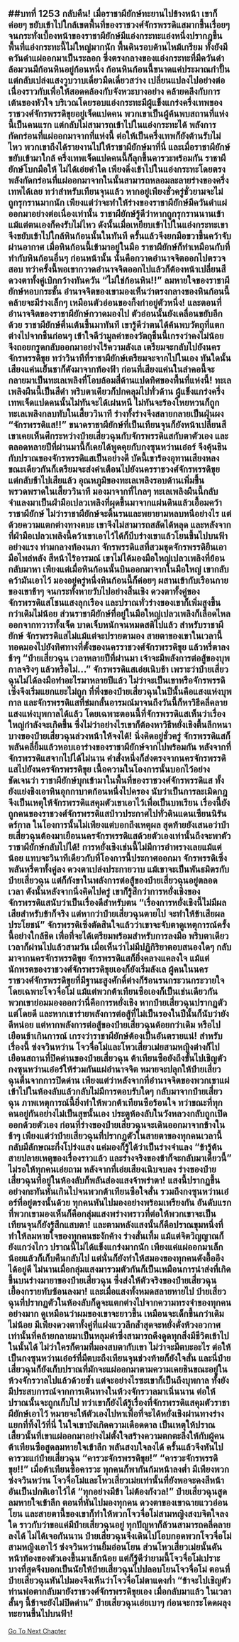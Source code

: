 ##บทที่ 1253 กลับคืน!
เมื่อราชาผียักษ์ทะยานไปข้างหน้า เขาก็ค่อยๆ ขยับเข้าไปใกล้เขตพื้นที่ของราชวงศ์จักรพรรดิแสมากขึ้นเรื่อยๆ จนกระทั่งเบื้องหน้าของราชาผียักษ์มีแอ่งกระทะแอ่งหนึ่งปรากฎขึ้น
พื้นที่แอ่งกระทะนี้ไม่ใหญ่มากนัก พื้นดินรอบด้านไหม้เกรียม ทั้งยังมีควันดำแผ่ออกมาเป็นระลอก ซึ่งตรงกลางของแอ่งกระทะที่มีควันดำล้อมวนมีก้อนหินอยู่ก้อนหนึ่ง
ก้อนหินก้อนนี้ขนาดแค่ประมาณกำปั้น แต่กลับเปล่งแสงวูบวาบเดี๋ยวมืดเดี๋ยวสว่าง เปลี่ยนแปลงไปอย่างต่อเนื่องราวกับเพื่อให้สอดคล้องกับจังหวะบางอย่าง คล้ายคลึงกับการเต้นของหัวใจ
บริเวณโดยรอบแอ่งกระทะมีผู้แข็งแกร่งครึ่งเทพของราชวงศ์จักรพรรดิขุยอยู่เจ็ดแปดคน พวกเขาเป็นผู้ค้นพบสถานที่แห่งนี้เป็นคนแรก แต่กลับไม่สามารถเข้าไปในแอ่งกระทะได้ พลังการกัดกร่อนที่แผ่ออกมาจากที่แห่งนี้ ต่อให้เป็นครึ่งเทพก็ยังต้านรับไม่ไหว พวกเขาถึงได้รายงานไปให้ราชาผียักษ์มาที่นี่
และเมื่อราชาผียักษ์ขยับเข้ามาใกล้ ครึ่งเทพเจ็ดแปดคนนี้ก็ลุกขึ้นคารวะพร้อมกัน ราชาผียักษ์โบกมือให้ ไม่ได้เอ่ยคำใด เพียงดิ่งเข้าไปในแอ่งกระทะโดยตรง
พลังกัดกร่อนที่แผ่ออกมาจากในนั้นสามารถหลอมละลายร่างของครึ่งเทพได้เลย ทว่าสำหรับเทียนจุนแล้ว หากอยู่เพียงชั่วครู่ชั่วยามจะไม่ถูกรุกรานมากนัก เพียงแต่ว่าจะทำให้ร่างของราชาผียักษ์มีควันดำแผ่ออกมาอย่างต่อเนื่องเท่านั้น
ราชาผียักษ์รู้ดีว่าหากถูกรุกรานนานเข้า แม้แต่ตนเองก็คงรับไม่ไหว ดังนั้นเมื่อเหยียบเข้าไปในแอ่งกระทะเขาจึงขยับเข้าไปใกล้หินก้อนนั้นในทันที ครั้นแล้วจึงยกมือขวาขึ้นคว้าจับผ่านอากาศ เมื่อหินก้อนนี้เข้ามาอยู่ในมือ ราชาผียักษ์ก็ทำเหมือนกับที่ทำกับหินก้อนอื่นๆ ก่อนหน้านั้น นั่นคือกวาดอำนาจจิตออกไปตรวจสอบ
ทว่าครั้งนี้พอเขากวาดอำนาจจิตออกไปแล้วก็ต้องหน้าเปลี่ยนสี ดวงตาทั้งคู่เบิกกว้างทันควัน
“ไม่ใช่ก้อนหิน!!” ลมหายใจของราชาผียักษ์หอบกระชั้น อำนาจจิตของเขามองเห็นว่าตรงกลางของหินก้อนนี้คล้ายจะมีร่างเล็กๆ เหมือนตัวอ่อนของกิ้งก่าอยู่ตัวหนึ่ง!
และตอนที่อำนาจจิตของราชาผียักษ์กวาดมองไป ตัวอ่อนนั้นยังเคลื่อนขยับอีกด้วย
ราชาผียักษ์ตื่นเต้นขึ้นมาทันที เขารู้ดีว่าตนได้ค้นพบวัตถุที่แตกต่างไปจากชิ้นก่อนๆ เข้าใจดีว่ามูลค่าของวัตถุชิ้นนี้เกรงว่าคงไม่น้อย จึงถอยกรูดกลับออกมาอย่างไร้ความลังเล เตรียมจะกลับไปยังนครจักรพรรดิขุย
ทว่าวินาทีที่ราชาผียักษ์เตรียมจะจากไปในเอง ทันใดนั้นเสียงแค่นเย็นชาก็ดังมาจากท้องฟ้า ก่อนที่เสียงแค่นในลำคอนี้จะกลายมาเป็นทะเลเพลิงที่โอบล้อมสี่ด้านแปดทิศของพื้นที่แห่งนี้!
ทะเลเพลิงผืนนี้เป็นสีดำ พริบตาเดียวก็ปกคลุมไปทั่วด้าน ผู้แข็งแกร่งครึ่งเทพเจ็ดแปดคนนั้นไม่ทันจะได้เผ่นหนี ไม่ทันจะร้องโหยหวนก็ถูกทะเลเพลิงกลบทับในเสี้ยววินาที ร่างทั้งร่างจึงสลายกลายเป็นฝุ่นผง
“จักรพรรดิแส!!” ขนาดราชาผียักษ์ที่เป็นเทียนจุนก็ยังหน้าเปลี่ยนสี เขาเคยเห็นศึกระหว่างป๋ายเสี่ยวฉุนกับจักรพรรดิแสกับตาตัวเอง และตลอดหลายปีที่ผ่านมานี้ก็เคยได้พูดคุยกับกงซุนหว่านเอ๋อร์ จึงคุ้นชินกับปราณของจักรพรรดิแสเป็นอย่างดี บัดนี้เขาร้องอุทานเสียงหลง ขณะเดียวกันก็เตรียมจะส่งคำเตือนไปยังนครราชวงศ์จักรพรรดิขุย
แต่กลับช้าไปเสียแล้ว อุณหภูมิของทะเลเพลิงรอบด้านเพิ่มขึ้นพรวดพราดในเสี้ยววินาที มองมาจากที่ไกลๆ ทะเลเพลิงผืนนี้กลับจำแลงมาเป็นฝ่ามือเปลวเพลิงที่ผุดขึ้นมาจากแผ่นดินแล้วเอื้อมคว้าราชาผียักษ์ ไม่ว่าราชาผียักษ์จะดิ้นรนและพยายามหลบหนีอย่างไร แต่ด้วยความแตกต่างทางตบะ เขาจึงไม่สามารถสลัดได้หลุด และหลังจากที่ฝ่ามือเปลวเพลิงนี้คว้าเขาเอาไว้ได้ก็บีบร่างเขาแล้วโยนขึ้นไปบนฟ้าอย่างแรง
ท่ามกลางท้องนภา จักรพรรดิแสที่สวมชุดจักรพรรดิยืนเอามือไพล่หลัง สีหน้าไร้อารมณ์ เขาไม่ได้มองมือใหญ่เปลวเพลิงที่ย้อนกลับมาหา เพียงแต่เมื่อหินก้อนนั้นบินออกมาจากในมือใหญ่ เขากลับคว้ามันเอาไว้ มองอยู่ครู่หนึ่งหินก้อนนี้ก็ค่อยๆ ผสานเข้ากับเรือนกายของเขาช้าๆ จนกระทั่งหายวับไปอย่างสิ้นเชิง ดวงตาทั้งคู่ของจักรพรรดิแสโชนแสงลุกเรือง และปราณทั่วร่างของเขาก็เพิ่มสูงขึ้นกว่าเดิมไม่น้อย
ส่วนราชาผียักษ์ที่อยู่ในมือใหญ่เปลวเพลิงก็เลือดไหลออกจากทวารทั้งเจ็ด บาดเจ็บหนักจนหมดสติไปแล้ว สำหรับราชาผียักษ์ จักรพรรดิแสไม่แม้แต่จะปรายตามอง สายตาของเขาในเวลานี้ทอดมองไปยังทิศทางที่ตั้งของนครราชวงศ์จักรพรรดิขุย แล้วหรี่ตาลงช้าๆ
“ป๋ายเสี่ยวฉุน เวลาหลายปีที่ผ่านมา เจ้าจะมีพลังการต่อสู้ของบุพกาลจริงๆ แล้วหรือไม่...” จักรพรรดิแสเอ่ยเนิบช้า เพราะว่าป๋ายเสี่ยวฉุนไม่ได้ลงมือทำอะไรมาหลายปีแล้ว ไม่ว่าจะเป็นเขาหรือจักรพรรดิเซิ่งจึงเริ่มแยกแยะไม่ถูก
ที่พึ่งของป๋ายเสี่ยวฉุนในปีนั้นคือแสงแห่งบุพกาล และจักรพรรดิแสที่ข่มกลั้นอารมณ์มาจนถึงวันนี้ก็หาวิธีคลี่คลายแสงแห่งบุพกาลได้แล้ว โดยเฉพาะตอนนี้ที่จักรพรรดิแสเห็นว่าเรื่องใหญ่กำลังจะเกิดขึ้น ซึ่งไม่ว่าอย่างไรเขาก็ต้องหาวิธีหยั่งเชิงตื้นลึกหนาบางของป๋ายเสี่ยวฉุนล่วงหน้าให้จงได้!
นิ่งคิดอยู่ชั่วครู่ จักรพรรดิแสก็พลันคลี่ยิ้มแล้วหอบเอาร่างของราชาผียักษ์จากไปพร้อมกัน
หลังจากที่จักรพรรดิแสจากไปได้ไม่นาน คำสั่งหนึ่งก็ส่งตรงจากนครจักรพรรดิแสไปยังนครจักรพรรดิขุย เนื้อความในโองการนั้นบอกไว้อย่างชัดเจนว่า ราชาผียักษ์บุกเข้ามาในพื้นที่ของราชวงศ์จักรพรรดิแส ทั้งยังแย่งชิงเอาหินอุกกาบาตก้อนหนึ่งไปครอง นับว่าเป็นการละเมิดกฎ จึงเป็นเหตุให้จักรพรรดิแสคุมตัวเขาเอาไว้เพื่อเป็นบทเรียน
เรื่องนี้ยังถูกคนของราชวงศ์จักรพรรดิแสป่าวประกาศไปทั่วดินแดนเซียนนิรันดร์กาล ในโองการนั้นไม่เพียงแต่บอกถึงเหตุผล สุดท้ายยังเสนอว่าป๋ายเสี่ยวฉุนต้องมาเยือนนครจักรพรรดิแสด้วยตัวเองเท่านั้นถึงจะพาตัวราชาผียักษ์กลับไปได้!
การหยั่งเชิงเช่นนี้ไม่มีการอำพรางเลยแม้แต่น้อย แทบจะวินาทีเดียวกับที่โองการนี้ประกาศออกมา จักรพรรดิเซิ่งพลันหรี่ตาทั้งคู่ลง ดวงตาเปล่งประกายวาบ แม้เขาจะเป็นพันธมิตรกับป๋ายเสี่ยวฉุน แต่ก็กังขาในพลังการต่อสู้ของป๋ายเสี่ยวฉุนอยู่ตลอดเวลา ดังนั้นหลังจากนิ่งคิดไปครู่ เขาก็รู้สึกว่าการหยั่งเชิงของจักรพรรดิแสนับว่าเป็นเรื่องดีสำหรับตน
“เรื่องการหยั่งเชิงนี้ไม่มีผลเสียสำหรับข้าก็จริง แต่หากว่าป๋ายเสี่ยวฉุนตายไป จะทำให้ข้าเสียผลประโยชน์” จักรพรรดิเซิ่งตัดสินใจแล้วว่าเขาจะจับตาดูเหตุการณ์ครั้งนี้อย่างใกล้ชิด เพื่อที่จะได้เตรียมพร้อมสำหรับการลงมือ
พริบตาเดียวเวลาก็ผ่านไปแล้วสามวัน เมื่อเห็นว่าไม่มีปฏิกิริยาตอบสนองใดๆ กลับมาจากนครจักรพรรดิขุย จักรพรรดิแสก็ยิ่งคลางแคลงใจ แม้แต่นักพรตของราชวงศ์จักรพรรดิขุยเองก็ยังเริ่มลังเล ผู้คนในนครราชวงศ์จักรพรรดิขุยที่มีฐานะสูงศักดิ์ต่างก็ร้อนรนกระวนกระวายใจ โดยเฉพาะโจวจื่อโม่ แม้แต่พวกต้าเทียนซือเองก็เป็นเช่นเดียวกัน พวกเขาย่อมมองออกว่านี่คือการหยั่งเชิง หากป๋ายเสี่ยวฉุนปรากฏตัวแต่โดยดี และหากเขาร่ายพลังการต่อสู้ที่ไม่เป็นรองในปีนั้นก็นับว่ายังดีหน่อย แต่หากพลังการต่อสู้ของป๋ายเสี่ยวฉุนด้อยกว่าเดิม หรือไปเยือนช้าเกินการณ์ เกรงว่าราชาผียักษ์ต้องเป็นอันตรายแน่!
สำหรับเรื่องนี้ ซ่งจวินหว่าน โจวจื่อโม่และโหวเสี่ยวเม่ยสามหญิงต่างก็ไปเยือนสถานที่ปิดด่านของป๋ายเสี่ยวฉุน ต้าเทียนซือยังถึงขั้นไปเชิญตัวกงซุนหว่านเอ๋อร์ให้ร่วมกันแผ่อำนาจจิต หมายจะปลุกให้ป๋ายเสี่ยวฉุนตื่นจากการปิดด่าน เพียงแต่ว่าหลังจากที่อำนาจจิตของพวกเขาแผ่เข้าไปในห้องลับแล้วกลับไม่มีการตอบรับใดๆ กลับมาจากป๋ายเสี่ยวฉุน
ภาพเหตุการณ์นี้ยิ่งทำให้พวกต้าเทียนซือร้อนใจ ทว่าขณะที่ทุกคนอยู่กันอย่างไม่เป็นสุขนั้นเอง ประตูห้องลับในวังหลวงกลับถูกเปิดออกด้วยตัวเอง ก่อนที่ร่างของป๋ายเสี่ยวฉุนจะเดินออกมาจากข้างในช้าๆ เพียงแต่ว่าป๋ายเสี่ยวฉุนที่ปรากฎตัวในสายตาของทุกคนเวลานี้กลับมีลักษณะกึ่งโปร่งแสง แค่มองก็รู้ได้ว่าเป็นร่างจำแลง
“ข้ารู้ต้นสายปลายเหตุของเรื่องราวแล้ว และร่างจริงของข้าก็จะกลับมาเดี๋ยวนี้” ไม่รอให้ทุกคนเอ่ยถาม หลังจากที่เอ่ยเสียงเนิบจบลง ร่างของป๋ายเสี่ยวฉุนที่อยู่ในห้องลับก็พลันส่องแสงจ้าพร่าตา!
แสงนี้ปรากฏขึ้นอย่างกะทันหันเกินไปจนพวกต้าเทียนซือใจสั่น รวมถึงกงซุนหว่านเอ๋อร์ที่อยู่ตรงนั้นด้วย ทุกคนหันไปมองอย่างพร้อมเพรียงกัน อันดับแรกที่พวกเขามองเห็นก็คือกลุ่มแสงพร่างพราวที่ต่อให้พวกเขาจะเป็นเทียนจุนก็ยังรู้สึกแสบตา!
และตามหลังแสงนั้นก็คือปราณขุมหนึ่งที่ทำให้ลมหายใจของทุกคนชะงักค้าง ร่างสั่นเทิ้ม แม้แต่จิตวิญญาณก็ยังแกว่งไกว ปราณนี้ไม่ได้แข็งแกร่งมากนัก เพียงแค่แผ่ออกมาเล็กน้อยแล้วก็เก็บคืนกลับไป แต่นั่นก็ยังทำให้สมองของทุกคนดังอื้ออึงได้อยู่ดี
ไม่นานเมื่อกลุ่มแสงมารวมตัวกันก็เป็นเหมือนการนำส่งที่เกิดขึ้นบนร่างมายาของป๋ายเสี่ยวฉุน ซึ่งส่งให้ตัวจริงของป๋ายเสี่ยวฉุนเยื้องกรายทับซ้อนลงมา!
และเมื่อแสงทั้งหมดสลายหายไป ป๋ายเสี่ยวฉุนที่ปรากฏตัวในห้องลับก็ดูจะแตกต่างไปจากความทรงจำของทุกคนอย่างมาก ดูเหมือนว่าผมของเขาจะยาวขึ้น เหมือนจะเด็กขึ้นกว่าเดิมไม่น้อย มีเพียงดวงตาทั้งคู่ที่แฝงแววลึกล้ำสุดจะหยั่งดั่งห้วงอวกาศเท่านั้นที่คล้ายกลายมาเป็นหลุมดำซึ่งสามารถดึงดูดทุกสิ่งมีชีวิตเข้าไปในนั้นได้
ไม่ว่าใครก็ตามที่มองสบตากับเขา ไม่ว่าจะมีตบะอะไร ต่อให้เป็นกงซุนหว่านเอ๋อร์ที่มีตบะถึงเทียนจุนช่วงท้ายก็ยังใจสั่น และนี่ป๋ายเสี่ยวฉุนก็ยังเก็บปราณที่มักจะแผ่ออกมาตามความเคยชินขณะอยู่ในห้วงจักรวาลไปแล้วด้วยซ้ำ แต่จะอย่างไรซะเขาก็เป็นถึงบุพกาล ทั้งยังมีประสบการณ์จากการเดินทางในห้วงจักรวาลมาเนิ่นนาน ต่อให้ปราณนั้นจะถูกเก็บไป ทว่าเขาก็ยังได้รู้เรื่องที่จักรพรรดิแสคุมตัวราชาผียักษ์เอาไว้ หมายจะให้ตัวเองไปหาเพื่อที่จะได้หยั่งเชิงผ่านทางร่างแยกที่ทิ้งไว้ที่นี่ ในใจเขาบังเกิดความเดือดดาล เป็นเหตุให้ปราณเสี้ยวนั้นที่เขาแผ่ออกมาอย่างไม่ตั้งใจสร้างความตกตะลึงให้กับผู้คน
ต้าเทียนซือสูดลมหายใจเข้าลึก พลันสงบใจลงได้ ครั้นแล้วจึงหันไปคารวะแก่ป๋ายเสี่ยวฉุน
“คารวะจักรพรรดิขุย!”
“คารวะจักรพรรดิขุย!!” เมื่อต้าเทียนซือคารวะ ทุกคนก็พากันก้มหน้าลงต่ำ มีเพียงพวกซ่งจวินหว่าน โจวจื่อโม่และโหวเสี่ยวเม่ยเท่านั้นที่ยังพอจะคงสีหน้าอันเป็นปกติเอาไว้ได้
“ทุกอย่างมีข้า ไม่ต้องกังวล!” ป๋ายเสี่ยวฉุนสูดลมหายใจเข้าลึก ตอนที่หันไปมองทุกคน ดวงตาของเขาฉายแววอ่อนโยน และสายตานี้ของเขาก็ทำให้พวกโจวจื่อโม่สามหญิงสงบจิตใจลงใด ราวกับว่าขอแค่มีป๋ายเสี่ยวฉุนอยู่ ทุกปัญหาก็ล้วนสามารถคลี่คลายลงได้
ไม่ได้เจอกันนาน ป๋ายเสี่ยวฉุนจึงเดินไปโอบกอดพวกโจวจื่อโม่สามหญิงเอาไว้ ซ่งจวินหว่านยิ้มอ่อนโยน ส่วนโหวเสี่ยวเม่ยนั้นดันหน้าท้องของตัวเองขึ้นมาเล็กน้อย แต่ก็รู้ดีว่ายามนี้โจวจื่อโม่เปราะบางที่สุดจึงบอกเป็นนัยให้ป๋ายเสี่ยวฉุนไปปลอบโยนโจวจื่อโม่ ตอนที่ป๋ายเสี่ยวฉุนหันไปมองจึงเห็นว่าโจวจื่อโม่ตาแดงก่ำ
“ข้าจะไปเชิญตัวท่านพ่อตากลับมายังราชวงศ์จักรพรรดิขุยเอง เมื่อกลับมาแล้ว ในเวลาสั้นๆ นี้ข้าจะยังไม่ปิดด่าน” ป๋ายเสี่ยวฉุนเอ่ยเบาๆ ก่อนจะกระโดดผลุงทะยานขึ้นไปบนฟ้า!
------


[Go To Next Chapter]( ./227.md)